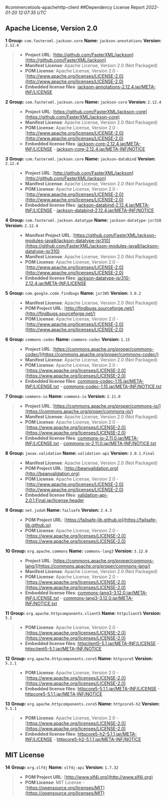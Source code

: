 
#commercetools-apachehttp-client
##Dependency License Report
_2022-01-20 12:07:35 UTC_
## Apache License, Version 2.0

**1** **Group:** `com.fasterxml.jackson.core` **Name:** `jackson-annotations` **Version:** `2.12.4` 
> - **Project URL**: [http://github.com/FasterXML/jackson](http://github.com/FasterXML/jackson)
> - **Manifest License**: Apache License, Version 2.0 (Not Packaged)
> - **POM License**: Apache License, Version 2.0 - [http://www.apache.org/licenses/LICENSE-2.0](http://www.apache.org/licenses/LICENSE-2.0)
> - **Embedded license files**: [jackson-annotations-2.12.4.jar/META-INF/LICENSE](jackson-annotations-2.12.4.jar/META-INF/LICENSE)

**2** **Group:** `com.fasterxml.jackson.core` **Name:** `jackson-core` **Version:** `2.12.4` 
> - **Project URL**: [https://github.com/FasterXML/jackson-core](https://github.com/FasterXML/jackson-core)
> - **Manifest License**: Apache License, Version 2.0 (Not Packaged)
> - **POM License**: Apache License, Version 2.0 - [http://www.apache.org/licenses/LICENSE-2.0](http://www.apache.org/licenses/LICENSE-2.0)
> - **Embedded license files**: [jackson-core-2.12.4.jar/META-INF/LICENSE](jackson-core-2.12.4.jar/META-INF/LICENSE) 
    - [jackson-core-2.12.4.jar/META-INF/NOTICE](jackson-core-2.12.4.jar/META-INF/NOTICE)

**3** **Group:** `com.fasterxml.jackson.core` **Name:** `jackson-databind` **Version:** `2.12.4` 
> - **Project URL**: [http://github.com/FasterXML/jackson](http://github.com/FasterXML/jackson)
> - **Manifest License**: Apache License, Version 2.0 (Not Packaged)
> - **POM License**: Apache License, Version 2.0 - [http://www.apache.org/licenses/LICENSE-2.0](http://www.apache.org/licenses/LICENSE-2.0)
> - **Embedded license files**: [jackson-databind-2.12.4.jar/META-INF/LICENSE](jackson-databind-2.12.4.jar/META-INF/LICENSE) 
    - [jackson-databind-2.12.4.jar/META-INF/NOTICE](jackson-databind-2.12.4.jar/META-INF/NOTICE)

**4** **Group:** `com.fasterxml.jackson.datatype` **Name:** `jackson-datatype-jsr310` **Version:** `2.12.4` 
> - **Manifest Project URL**: [https://github.com/FasterXML/jackson-modules-java8/jackson-datatype-jsr310](https://github.com/FasterXML/jackson-modules-java8/jackson-datatype-jsr310)
> - **Manifest License**: Apache License, Version 2.0 (Not Packaged)
> - **POM License**: Apache License, Version 2.0 - [http://www.apache.org/licenses/LICENSE-2.0](http://www.apache.org/licenses/LICENSE-2.0)
> - **Embedded license files**: [jackson-datatype-jsr310-2.12.4.jar/META-INF/LICENSE](jackson-datatype-jsr310-2.12.4.jar/META-INF/LICENSE)

**5** **Group:** `com.google.code.findbugs` **Name:** `jsr305` **Version:** `3.0.2` 
> - **Manifest License**: Apache License, Version 2.0 (Not Packaged)
> - **POM Project URL**: [http://findbugs.sourceforge.net/](http://findbugs.sourceforge.net/)
> - **POM License**: Apache License, Version 2.0 - [http://www.apache.org/licenses/LICENSE-2.0](http://www.apache.org/licenses/LICENSE-2.0)

**6** **Group:** `commons-codec` **Name:** `commons-codec` **Version:** `1.15` 
> - **Project URL**: [https://commons.apache.org/proper/commons-codec/](https://commons.apache.org/proper/commons-codec/)
> - **Manifest License**: Apache License, Version 2.0 (Not Packaged)
> - **POM License**: Apache License, Version 2.0 - [https://www.apache.org/licenses/LICENSE-2.0](https://www.apache.org/licenses/LICENSE-2.0)
> - **Embedded license files**: [commons-codec-1.15.jar/META-INF/LICENSE.txt](commons-codec-1.15.jar/META-INF/LICENSE.txt) 
    - [commons-codec-1.15.jar/META-INF/NOTICE.txt](commons-codec-1.15.jar/META-INF/NOTICE.txt)

**7** **Group:** `commons-io` **Name:** `commons-io` **Version:** `2.11.0` 
> - **Project URL**: [https://commons.apache.org/proper/commons-io/](https://commons.apache.org/proper/commons-io/)
> - **Manifest License**: Apache License, Version 2.0 (Not Packaged)
> - **POM License**: Apache License, Version 2.0 - [https://www.apache.org/licenses/LICENSE-2.0](https://www.apache.org/licenses/LICENSE-2.0)
> - **Embedded license files**: [commons-io-2.11.0.jar/META-INF/LICENSE.txt](commons-io-2.11.0.jar/META-INF/LICENSE.txt) 
    - [commons-io-2.11.0.jar/META-INF/NOTICE.txt](commons-io-2.11.0.jar/META-INF/NOTICE.txt)

**8** **Group:** `javax.validation` **Name:** `validation-api` **Version:** `2.0.1.Final` 
> - **Manifest License**: Apache License, Version 2.0 (Not Packaged)
> - **POM Project URL**: [http://beanvalidation.org](http://beanvalidation.org)
> - **POM License**: Apache License, Version 2.0 - [http://www.apache.org/licenses/LICENSE-2.0](http://www.apache.org/licenses/LICENSE-2.0)
> - **Embedded license files**: [validation-api-2.0.1.Final.jar/license.header](validation-api-2.0.1.Final.jar/license.header)

**9** **Group:** `net.jodah` **Name:** `failsafe` **Version:** `2.4.3` 
> - **POM Project URL**: [https://failsafe-lib.github.io](https://failsafe-lib.github.io)
> - **POM License**: Apache License, Version 2.0 - [https://www.apache.org/licenses/LICENSE-2.0](https://www.apache.org/licenses/LICENSE-2.0)

**10** **Group:** `org.apache.commons` **Name:** `commons-lang3` **Version:** `3.12.0` 
> - **Project URL**: [https://commons.apache.org/proper/commons-lang/](https://commons.apache.org/proper/commons-lang/)
> - **Manifest License**: Apache License, Version 2.0 (Not Packaged)
> - **POM License**: Apache License, Version 2.0 - [https://www.apache.org/licenses/LICENSE-2.0](https://www.apache.org/licenses/LICENSE-2.0)
> - **Embedded license files**: [commons-lang3-3.12.0.jar/META-INF/LICENSE.txt](commons-lang3-3.12.0.jar/META-INF/LICENSE.txt) 
    - [commons-lang3-3.12.0.jar/META-INF/NOTICE.txt](commons-lang3-3.12.0.jar/META-INF/NOTICE.txt)

**11** **Group:** `org.apache.httpcomponents.client5` **Name:** `httpclient5` **Version:** `5.1` 
> - **POM License**: Apache License, Version 2.0 - [https://www.apache.org/licenses/LICENSE-2.0](https://www.apache.org/licenses/LICENSE-2.0)
> - **Embedded license files**: [httpclient5-5.1.jar/META-INF/LICENSE](httpclient5-5.1.jar/META-INF/LICENSE) 
    - [httpclient5-5.1.jar/META-INF/NOTICE](httpclient5-5.1.jar/META-INF/NOTICE)

**12** **Group:** `org.apache.httpcomponents.core5` **Name:** `httpcore5` **Version:** `5.1.1` 
> - **POM License**: Apache License, Version 2.0 - [https://www.apache.org/licenses/LICENSE-2.0](https://www.apache.org/licenses/LICENSE-2.0)
> - **Embedded license files**: [httpcore5-5.1.1.jar/META-INF/LICENSE](httpcore5-5.1.1.jar/META-INF/LICENSE) 
    - [httpcore5-5.1.1.jar/META-INF/NOTICE](httpcore5-5.1.1.jar/META-INF/NOTICE)

**13** **Group:** `org.apache.httpcomponents.core5` **Name:** `httpcore5-h2` **Version:** `5.1.1` 
> - **POM License**: Apache License, Version 2.0 - [https://www.apache.org/licenses/LICENSE-2.0](https://www.apache.org/licenses/LICENSE-2.0)
> - **Embedded license files**: [httpcore5-h2-5.1.1.jar/META-INF/LICENSE](httpcore5-h2-5.1.1.jar/META-INF/LICENSE) 
    - [httpcore5-h2-5.1.1.jar/META-INF/NOTICE](httpcore5-h2-5.1.1.jar/META-INF/NOTICE)

## MIT License

**14** **Group:** `org.slf4j` **Name:** `slf4j-api` **Version:** `1.7.32` 
> - **POM Project URL**: [http://www.slf4j.org](http://www.slf4j.org)
> - **POM License**: MIT License - [https://opensource.org/licenses/MIT](https://opensource.org/licenses/MIT)


